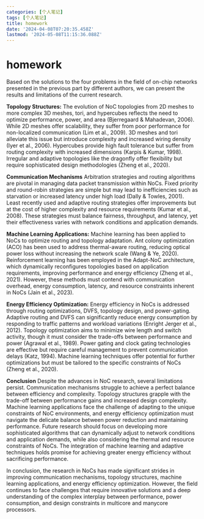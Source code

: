 ```yaml
---
categories: [个人笔记]
tags: [个人笔记]
title: homework
date: '2024-04-08T07:20:35.458Z'
lastmod: '2024-05-08T11:15:36.088Z'
---
```


# homework

Based on the solutions to the four problems in the field of on-chip networks presented in the previous part by different authors, we can present the results and limitations of the current research.

**Topology Structures:**
The evolution of NoC topologies from 2D meshes to more complex 3D meshes, tori, and hypercubes reflects the need to optimize performance, power, and area (Bjerregaard & Mahadevan, 2006). While 2D meshes offer scalability, they suffer from poor performance for non-localized communication (Lim et al., 2009). 3D meshes and tori alleviate this issue but introduce complexity and increased wiring density (Iyer et al., 2006). Hypercubes provide high fault tolerance but suffer from routing complexity with increased dimensions (Karpis & Kumar, 1998). Irregular and adaptive topologies like the dragonfly offer flexibility but require sophisticated design methodologies (Zheng et al., 2020).

**Communication Mechanisms**
Arbitration strategies and routing algorithms are pivotal in managing data packet transmission within NoCs. Fixed priority and round-robin strategies are simple but may lead to inefficiencies such as starvation or increased latency under high load (Dally & Towles, 2001). Least recently used and adaptive routing strategies offer improvements but at the cost of higher complexity and resource requirements (Kumar et al., 2008). These strategies must balance fairness, throughput, and latency, yet their effectiveness varies with network conditions and application demands.

**Machine Learning Applications:**
Machine learning has been applied to NoCs to optimize routing and topology adaptation. Ant colony optimization (ACO) has been used to address thermal-aware routing, reducing optical power loss without increasing the network scale (Wang & Ye, 2020). Reinforcement learning has been employed in the Adapt-NoC architecture, which dynamically reconfigures topologies based on application requirements, improving performance and energy efficiency (Zheng et al., 2021). However, these methods must contend with communication overhead, energy consumption, latency, and resource constraints inherent in NoCs (Jain et al., 2023).

**Energy Efficiency Optimization:**
Energy efficiency in NoCs is addressed through routing optimizations, DVFS, topology design, and power-gating. Adaptive routing and DVFS can significantly reduce energy consumption by responding to traffic patterns and workload variations (Enright Jerger et al., 2012). Topology optimization aims to minimize wire length and switch activity, though it must consider the trade-offs between performance and power (Agrawal et al., 1989). Power gating and clock gating technologies are effective but require careful management to prevent communication delays (Katz, 1994). Machine learning techniques offer potential for further optimizations but must be tailored to the specific constraints of NoCs (Zheng et al., 2020).

**Conclusion**
Despite the advances in NoC research, several limitations persist. Communication mechanisms struggle to achieve a perfect balance between efficiency and complexity. Topology structures grapple with the trade-off between performance gains and increased design complexity. Machine learning applications face the challenge of adapting to the unique constraints of NoC environments, and energy efficiency optimization must navigate the delicate balance between power reduction and maintaining performance.
Future research should focus on developing more sophisticated algorithms that can dynamically adjust to network conditions and application demands, while also considering the thermal and resource constraints of NoCs. The integration of machine learning and adaptive techniques holds promise for achieving greater energy efficiency without sacrificing performance.

In conclusion, the research in NoCs has made significant strides in improving communication mechanisms, topology structures, machine learning applications, and energy efficiency optimization. However, the field continues to face challenges that require innovative solutions and a deep understanding of the complex interplay between performance, power consumption, and design constraints in multicore and manycore processors.
